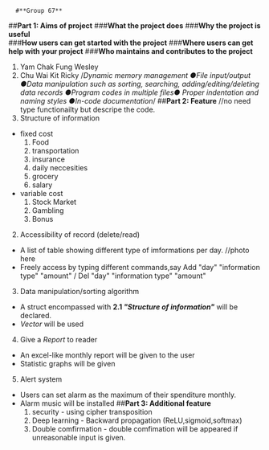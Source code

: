       #**Group 67**
##**Part 1: Aims of project**
###**What the project does**
###**Why the project is useful**  
###**How users can get started with the project**
###**Where users can get help with your project**
###**Who maintains and contributes to the project**
1. Yam Chak Fung Wesley
2. Chu Wai Kit Ricky
/*Dynamic memory management
●File input/output
●Data manipulation such as sorting, searching, adding/editing/deleting data records
●Program codes in multiple files●
Proper indentation and naming styles
●In-code documentation*/
##**Part 2: Feature**
//no need type functionailty but descripe the code.
1. Structure of information
  - fixed cost
    1. Food
    2. transportation
    3. insurance
    4. daily neccesities
    5. grocery
    6. salary
  - variable cost
    1. Stock Market
    2. Gambling
    5. Bonus
2. Accessibility of record (delete/read)
  - A list of table showing different type of imformations per day.
  //photo here
  - Freely access by typing different commands,say Add "day" "information type" "amount" / Del "day" "information type" "amount"
3. Data manipulation/sorting algorithm
  - A struct encompassed with **2.1 _"Structure of information"_** will be declared.
  - *Vector <struct>* will be used
4. Give a *Report* to reader
  - An excel-like monthly report will be given to the user
  - Statistic graphs will be given
5. Alert system
  - Users can set alarm as the maximum of their spenditure monthly.
  - Alarm music will be installed
##**Part 3: Additional feature**
      1. security
        - using cipher transposition
      2. Deep learning
        - Backward propagation (ReLU,sigmoid,softmax)
      3. Double comfirmation
        - double comfimation will be appeared if unreasonable input is given.

